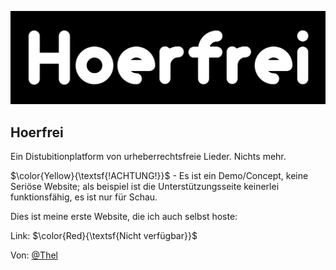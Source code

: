 
![Logo](https://github.com/Thel-V/website-eye-v2/blob/main/src/main/resources/static/pictures/logo.png)

## Hoerfrei

Ein Distubitionplatform von urheberrechtsfreie Lieder. Nichts mehr.

$\color{Yellow}{\textsf{!ACHTUNG!}}$ - Es ist ein Demo/Concept, keine Seriöse Website; als beispiel ist die Unterstützungsseite keinerlei funktionsfähig, es ist nur für Schau.

Dies ist meine erste Website, die ich auch selbst hoste:

Link: $\color{Red}{\textsf{Nicht verfügbar}}$

Von: [@Thel](https://www.github.com/Thel-V)

